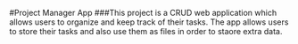 #Project Manager App
###This project is a CRUD web application which allows users to organize and keep track of their tasks. The app allows users to store their tasks and also use them as files in order to staore extra data.
